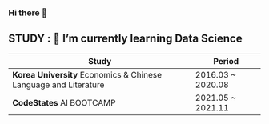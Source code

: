 ### Hi there 👋

<!--
**eunjeongpak/eunjeongpak** is a ✨ _special_ ✨ repository because its `README.md` (this file) appears on your GitHub profile.

Here are some ideas to get you started:

- 🔭 I’m currently working on ...
- 
- 👯 I’m looking to collaborate on ...
- 🤔 I’m looking for help with ...
- 💬 Ask me about ...
- 📫 How to reach me: ...
- 😄 Pronouns: ...
- ⚡ Fun fact: ...
-->

## STUDY : 🌱 I’m currently learning Data Science
| Study | Period |
| ------ | ------ |
|****Korea University**** Economics & Chinese Language and Literature|2016.03 ~ 2020.08|
|****CodeStates**** AI BOOTCAMP|2021.05 ~ 2021.11|
